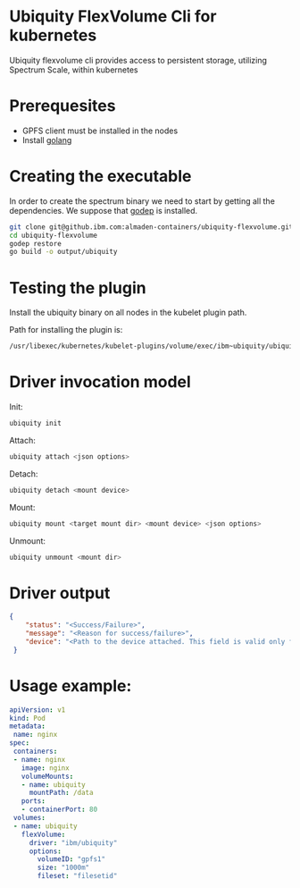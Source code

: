 # Ubiquity FlexVolume Cli for kubernetes

Ubiquity flexvolume cli provides access to persistent storage, utilizing Spectrum Scale, within kubernetes

# Prerequesites

* GPFS client must be installed in the nodes
* Install [golang](https://golang.org/)

# Creating the executable
In order to create the spectrum binary we need to start by getting all the dependencies.
We suppose that [godep](https://github.com/tools/godep) is installed.

```bash
git clone git@github.ibm.com:almaden-containers/ubiquity-flexvolume.git
cd ubiquity-flexvolume
godep restore
go build -o output/ubiquity
```

# Testing the plugin
Install the ubiquity binary on all nodes in the kubelet plugin path.

Path for installing the plugin is:
```bash
/usr/libexec/kubernetes/kubelet-plugins/volume/exec/ibm~ubiquity/ubiquity
```
# Driver invocation model
Init:
```bash
ubiquity init
```
Attach:
```bash
ubiquity attach <json options>
```
Detach:
```bash
ubiquity detach <mount device>
```
Mount:
```bash
ubiquity mount <target mount dir> <mount device> <json options>
```
Unmount:
```bash
ubiquity unmount <mount dir>
```


# Driver output
```json
{
    "status": "<Success/Failure>",
    "message": "<Reason for success/failure>",
    "device": "<Path to the device attached. This field is valid only for attach calls>"
 }
 ```

# Usage example:

 ```yaml
apiVersion: v1
kind: Pod
metadata:
  name: nginx
spec:
  containers:
  - name: nginx
    image: nginx
    volumeMounts:
    - name: ubiquity
      mountPath: /data
    ports:
    - containerPort: 80
  volumes:
  - name: ubiquity
    flexVolume:
      driver: "ibm/ubiquity"
      options:
        volumeID: "gpfs1"
        size: "1000m"
        fileset: "filesetid"
 ```
